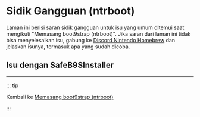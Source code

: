 # Sidik Gangguan (ntrboot)

Laman ini berisi saran sidik gangguan untuk isu yang umum ditemui saat mengikuti "Memasang boot9strap (ntrboot)". Jika saran dari laman ini tidak bisa menyelesaikan isu, gabung ke [Discord Nintendo Homebrew](https://discord.gg/MWxPgEp) dan jelaskan isunya, termasuk apa yang sudah dicoba.

## Isu dengan SafeB9SInstaller

<!--@include: ./_include/troubleshooting-sb9si-firm.md -->

<!--@include: ./_include/troubleshooting-sb9si-common.md -->

<!--@include: ./_include/troubleshooting-get-help-common.md -->

---

::: tip

Kembali ke [Memasang boot9strap (ntrboot)](installing-boot9strap-\(ntrboot\))

:::

<!--@include: ./_include/troubleshooting-return.md -->

